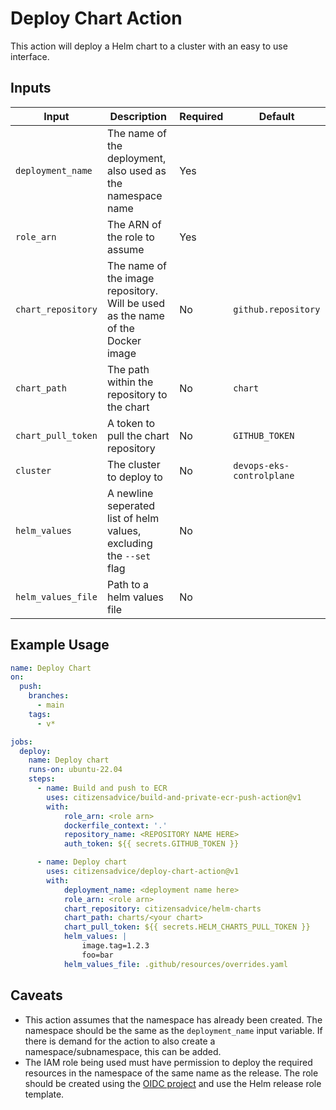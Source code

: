 # Deploy Chart Action

This action will deploy a Helm chart to a cluster with an easy to use interface.

## Inputs

| Input              | Description                                                                    | Required | Default                   |
| ------------------ | ------------------------------------------------------------------------------ | -------- | ------------------------- |
| `deployment_name`  | The name of the deployment, also used as the namespace name                    | Yes      |                           |
| `role_arn`         | The ARN of the role to assume                                                  | Yes      |                           |
| `chart_repository` | The name of the image repository. Will be used as the name of the Docker image | No       | `github.repository`       |
| `chart_path`       | The path within the repository to the chart                                    | No       | `chart`                   |
| `chart_pull_token` | A token to pull the chart repository                                           | No       | `GITHUB_TOKEN`            |
| `cluster`          | The cluster to deploy to                                                       | No       | `devops-eks-controlplane` |
| `helm_values`      | A newline seperated list of helm values, excluding the `--set` flag            | No       |                           |
| `helm_values_file` | Path to a helm values file                                                     | No       |                           |

## Example Usage

```yaml
name: Deploy Chart
on:
  push:
    branches:
      - main
    tags:
      - v*

jobs:
  deploy:
    name: Deploy chart
    runs-on: ubuntu-22.04
    steps:
      - name: Build and push to ECR
        uses: citizensadvice/build-and-private-ecr-push-action@v1
        with:
            role_arn: <role arn>
            dockerfile_context: '.'
            repository_name: <REPOSITORY NAME HERE>
            auth_token: ${{ secrets.GITHUB_TOKEN }}

      - name: Deploy chart
        uses: citizensadvice/deploy-chart-action@v1
        with:
            deployment_name: <deployment name here>
            role_arn: <role arn>
            chart_repository: citizensadvice/helm-charts
            chart_path: charts/<your chart>
            chart_pull_token: ${{ secrets.HELM_CHARTS_PULL_TOKEN }}
            helm_values: |
                image.tag=1.2.3
                foo=bar
            helm_values_file: .github/resources/overrides.yaml
```

## Caveats

- This action assumes that the namespace has already been created. The namespace should be the same as the `deployment_name` input variable. If there is demand for the action to also create a namespace/subnamespace, this can be added.
- The IAM role being used must have permission to deploy the required resources in the namespace of the same name as the release. The role should be created using the [OIDC project](https://github.com/citizensadvice/aws-oidc-cdk) and use the Helm release role template.
